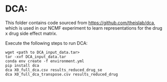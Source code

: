 DCA:
===
This folder contains code sourced from https://github.com/theislab/dca, which is used in our NCMF experiment to learn representations for the drug x drug side effect matrix.

Execute the following steps to run DCA:
```
wget <path to DCA_input_data.tar>
tar -xvf DCA_input_data.tar
conda env create -f environment.yml
pip install dca
dca X0_full_dca.csv results_reduced_drug_se
dca X0_full_dca_transpose.csv results_reduced_drug
```
